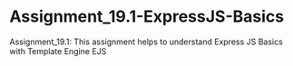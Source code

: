 # Assignment_19.1-ExpressJS-Basics
Assignment_19.1: This assignment helps to understand Express JS Basics with Template Engine EJS
